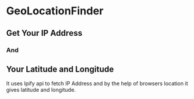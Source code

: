 # GeoLocationFinder
## Get Your IP Address
### And
## Your Latitude and Longitude
It uses Ipify api to fetch IP Address and by the help of browsers location it gives latitude and longitude.
